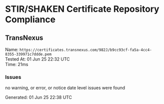 # STIR/SHAKEN Certificate Repository Compliance

## TransNexus

Name: `https://certificates.transnexus.com/982J/b9cc93cf-fa5a-4cc4-8355-339971c7ddde.pem`\
Tested At: 01 Jun 25 22:32 UTC\
Time: 21ms

### Issues

no warning, or error, or notice date level issues were found

Generated: 01 Jun 25 22:38 UTC